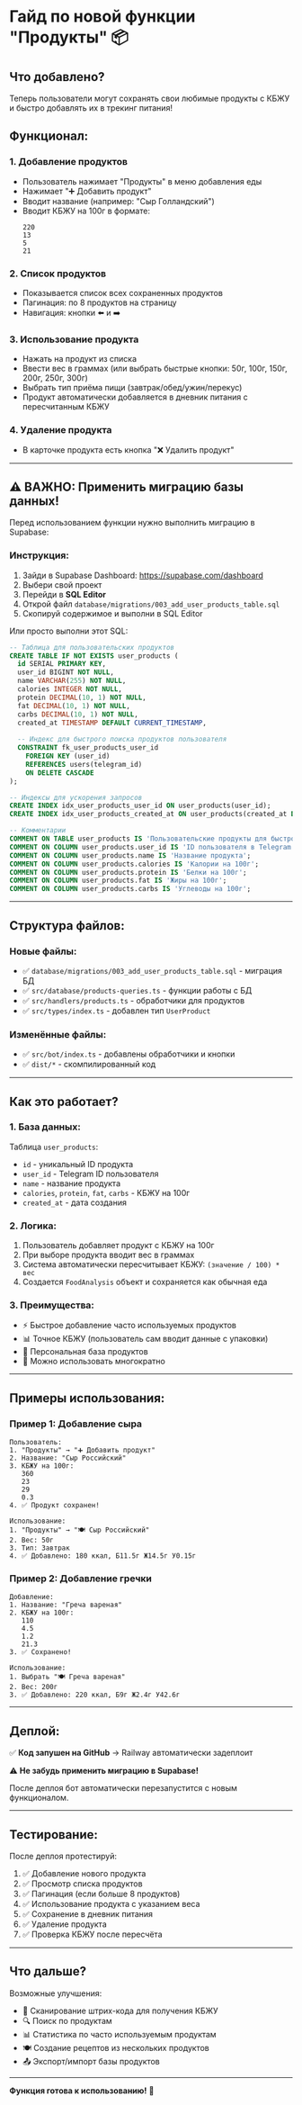 # Гайд по новой функции "Продукты" 📦

## Что добавлено?

Теперь пользователи могут сохранять свои любимые продукты с КБЖУ и быстро добавлять их в трекинг питания!

## Функционал:

### 1. **Добавление продуктов**
- Пользователь нажимает "Продукты" в меню добавления еды
- Нажимает "➕ Добавить продукт"
- Вводит название (например: "Сыр Голландский")
- Вводит КБЖУ на 100г в формате:
  ```
  220
  13
  5
  21
  ```

### 2. **Список продуктов**
- Показывается список всех сохраненных продуктов
- Пагинация: по 8 продуктов на страницу
- Навигация: кнопки ⬅️ и ➡️

### 3. **Использование продукта**
- Нажать на продукт из списка
- Ввести вес в граммах (или выбрать быстрые кнопки: 50г, 100г, 150г, 200г, 250г, 300г)
- Выбрать тип приёма пищи (завтрак/обед/ужин/перекус)
- Продукт автоматически добавляется в дневник питания с пересчитанным КБЖУ

### 4. **Удаление продукта**
- В карточке продукта есть кнопка "❌ Удалить продукт"

---

## ⚠️ ВАЖНО: Применить миграцию базы данных!

Перед использованием функции нужно выполнить миграцию в Supabase:

### Инструкция:
1. Зайди в Supabase Dashboard: https://supabase.com/dashboard
2. Выбери свой проект
3. Перейди в **SQL Editor**
4. Открой файл `database/migrations/003_add_user_products_table.sql`
5. Скопируй содержимое и выполни в SQL Editor

Или просто выполни этот SQL:

```sql
-- Таблица для пользовательских продуктов
CREATE TABLE IF NOT EXISTS user_products (
  id SERIAL PRIMARY KEY,
  user_id BIGINT NOT NULL,
  name VARCHAR(255) NOT NULL,
  calories INTEGER NOT NULL,
  protein DECIMAL(10, 1) NOT NULL,
  fat DECIMAL(10, 1) NOT NULL,
  carbs DECIMAL(10, 1) NOT NULL,
  created_at TIMESTAMP DEFAULT CURRENT_TIMESTAMP,
  
  -- Индекс для быстрого поиска продуктов пользователя
  CONSTRAINT fk_user_products_user_id 
    FOREIGN KEY (user_id) 
    REFERENCES users(telegram_id) 
    ON DELETE CASCADE
);

-- Индексы для ускорения запросов
CREATE INDEX idx_user_products_user_id ON user_products(user_id);
CREATE INDEX idx_user_products_created_at ON user_products(created_at DESC);

-- Комментарии
COMMENT ON TABLE user_products IS 'Пользовательские продукты для быстрого добавления';
COMMENT ON COLUMN user_products.user_id IS 'ID пользователя в Telegram';
COMMENT ON COLUMN user_products.name IS 'Название продукта';
COMMENT ON COLUMN user_products.calories IS 'Калории на 100г';
COMMENT ON COLUMN user_products.protein IS 'Белки на 100г';
COMMENT ON COLUMN user_products.fat IS 'Жиры на 100г';
COMMENT ON COLUMN user_products.carbs IS 'Углеводы на 100г';
```

---

## Структура файлов:

### Новые файлы:
- ✅ `database/migrations/003_add_user_products_table.sql` - миграция БД
- ✅ `src/database/products-queries.ts` - функции работы с БД
- ✅ `src/handlers/products.ts` - обработчики для продуктов
- ✅ `src/types/index.ts` - добавлен тип `UserProduct`

### Изменённые файлы:
- ✅ `src/bot/index.ts` - добавлены обработчики и кнопки
- ✅ `dist/*` - скомпилированный код

---

## Как это работает?

### 1. База данных:
Таблица `user_products`:
- `id` - уникальный ID продукта
- `user_id` - Telegram ID пользователя
- `name` - название продукта
- `calories`, `protein`, `fat`, `carbs` - КБЖУ на 100г
- `created_at` - дата создания

### 2. Логика:
1. Пользователь добавляет продукт с КБЖУ на 100г
2. При выборе продукта вводит вес в граммах
3. Система автоматически пересчитывает КБЖУ: `(значение / 100) * вес`
4. Создается `FoodAnalysis` объект и сохраняется как обычная еда

### 3. Преимущества:
- ⚡ Быстрое добавление часто используемых продуктов
- 📊 Точное КБЖУ (пользователь сам вводит данные с упаковки)
- 💾 Персональная база продуктов
- 🔄 Можно использовать многократно

---

## Примеры использования:

### Пример 1: Добавление сыра
```
Пользователь:
1. "Продукты" → "➕ Добавить продукт"
2. Название: "Сыр Российский"
3. КБЖУ на 100г:
   360
   23
   29
   0.3
4. ✅ Продукт сохранен!

Использование:
1. "Продукты" → "🍽 Сыр Российский"
2. Вес: 50г
3. Тип: Завтрак
4. ✅ Добавлено: 180 ккал, Б11.5г Ж14.5г У0.15г
```

### Пример 2: Добавление гречки
```
Добавление:
1. Название: "Греча вареная"
2. КБЖУ на 100г:
   110
   4.5
   1.2
   21.3
3. ✅ Сохранено!

Использование:
1. Выбрать "🍽 Греча вареная"
2. Вес: 200г
3. ✅ Добавлено: 220 ккал, Б9г Ж2.4г У42.6г
```

---

## Деплой:

✅ **Код запушен на GitHub** → Railway автоматически задеплоит

⚠️ **Не забудь применить миграцию в Supabase!**

После деплоя бот автоматически перезапустится с новым функционалом.

---

## Тестирование:

После деплоя протестируй:
1. ✅ Добавление нового продукта
2. ✅ Просмотр списка продуктов
3. ✅ Пагинация (если больше 8 продуктов)
4. ✅ Использование продукта с указанием веса
5. ✅ Сохранение в дневник питания
6. ✅ Удаление продукта
7. ✅ Проверка КБЖУ после пересчёта

---

## Что дальше?

Возможные улучшения:
- 📸 Сканирование штрих-кода для получения КБЖУ
- 🔍 Поиск по продуктам
- 📊 Статистика по часто используемым продуктам
- 🍽️ Создание рецептов из нескольких продуктов
- 📤 Экспорт/импорт базы продуктов

---

**Функция готова к использованию!** 🎉


